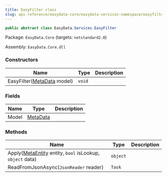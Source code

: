 ```yaml
---
title: EasyFilter class
slug: api-reference/easydata-core/easydata-services-namespace/easyfilter-class
---
```

```csharp
public abstract class EasyData.Services.EasyFilter

```
Package: `EasyData.Core` (targets: `netstandard2.0`)

Assembly: `EasyData.Core.dll`

### Constructors

| Name | Type | Description | 
| --- | --- | --- | 
| EasyFilter([MetaData](/api-reference/easydata-core/easydata-namespace/metadata-class) model) | `void` |  | 


### Fields

| Name | Type | Description | 
| --- | --- | --- | 
| Model | [MetaData](/api-reference/easydata-core/easydata-namespace/metadata-class) |  | 


### Methods

| Name | Type | Description | 
| --- | --- | --- | 
| Apply([MetaEntity](/api-reference/easydata-core/easydata-namespace/metaentity-class) entity, `bool` isLookup, `object` data) | `object` |  | 
| ReadFromJsonAsync(`JsonReader` reader) | `Task` |  |